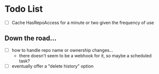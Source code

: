 # Todo List

- [ ] Cache HasRepoAccess for a minute or two given the frequency of use

## Down the road...

- [ ] how to handle repo name or ownership changes...
    - there doesn't seem to be a webhook for it, so maybe a scheduled task?
- [ ] eventually offer a "delete history" option